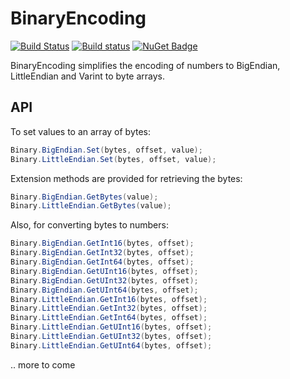 # BinaryEncoding

[![Build Status](https://travis-ci.org/tabrath/BinaryEncoding.svg?branch=master)](https://travis-ci.org/tabrath/BinaryEncoding)
[![Build status](https://ci.appveyor.com/api/projects/status/p5x257u2645daj8b/branch/master?svg=true)](https://ci.appveyor.com/project/tabrath/binaryencoding/branch/master)
[![NuGet Badge](https://buildstats.info/nuget/BinaryEncoding)](https://www.nuget.org/packages/BinaryEncoding/)

BinaryEncoding simplifies the encoding of numbers to BigEndian, LittleEndian and Varint to byte arrays.

## API

To set values to an array of bytes:
``` cs
Binary.BigEndian.Set(bytes, offset, value);
Binary.LittleEndian.Set(bytes, offset, value);
```

Extension methods are provided for retrieving the bytes:
``` cs
Binary.BigEndian.GetBytes(value);
Binary.LittleEndian.GetBytes(value);
```

Also, for converting bytes to numbers:
``` cs
Binary.BigEndian.GetInt16(bytes, offset);
Binary.BigEndian.GetInt32(bytes, offset);
Binary.BigEndian.GetInt64(bytes, offset);
Binary.BigEndian.GetUInt16(bytes, offset);
Binary.BigEndian.GetUInt32(bytes, offset);
Binary.BigEndian.GetUInt64(bytes, offset);
Binary.LittleEndian.GetInt16(bytes, offset);
Binary.LittleEndian.GetInt32(bytes, offset);
Binary.LittleEndian.GetInt64(bytes, offset);
Binary.LittleEndian.GetUInt16(bytes, offset);
Binary.LittleEndian.GetUInt32(bytes, offset);
Binary.LittleEndian.GetUInt64(bytes, offset);
```

.. more to come